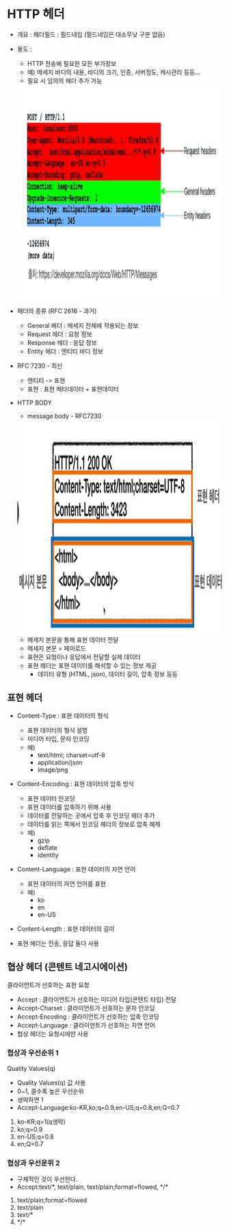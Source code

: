 # HTTP 헤더 
 - 개요 : 헤더필드 : 필드내임 (필드네임은 대소무낮 구분 없음)
 - 용도 :
   - HTTP 전송에 필요한 모든 부가정보
   - 예) 메세지 바디의 내용, 바디의 크기, 인증, 서버정도, 캐시관리 등등...
   - 필요 시 임의의 헤더 추가 가능
   
   <div align="center">
       <img src="img/header1.png" alt="이미지 설명" width="500" height="500">
     </div>
     
 - 헤더의 종류 (RFC 2616 - 과거)
   - General 헤더 : 메세지 전체에 적용되는 정보
   - Request 헤더 : 요청 정보
   - Response 헤더 : 응답 정보
   - Entity 헤더 : 엔티티 바디 정보
 
 - RFC 7230 - 최신
   - 엔티티 -> 표현
   - 표현 : 표현 메타데이터 + 표현데이터
   
 - HTTP BODY
   - message body - RFC7230  
   
    <div align="center">
          <img src="img/header2.png" alt="이미지 설명" width="500" height="500">
        </div>
        
      - 메세지 본문을 통해 표현 데이터 전달
      - 메세지 본문  = 페이로드
      - 표현은 요청이나 응답에서 전달할 실제 데이터
      - 표현 헤더는 표현 데이터를 해석할 수 있는 정보 제공
        - 데이터 유형 (HTML, json), 데이터 길이, 압축 정보 등등
      

## 표현 헤더
- Content-Type : 표현 데이터의 형식
  - 표현 데이터의 형식 설명
  - 미디어 타입, 문자 인코딩
  - 예) 
    - text/html; charset=utf-8
    - application/json
    - image/png
  
- Content-Encoding : 표현 데이터의 압축 방식
  - 표현 데이터 인코딩
  - 표현 데이터를 압축하기 위해 사용
  - 데이터를 전달하는 곳에서 압축 후 인코딩 헤더 추가
  - 데이터를 읽는 쪽에서 인코딩 헤더의 정보로 압축 해제
  - 예)
    - gzip
    - deflate
    - identity
    
- Content-Language : 표현 데이터의 자연 언어
  - 표현 데이터의 자연 언어를 표현
  - 예)
    - ko
    - en
    - en-US
    
- Content-Length : 표현 데이터의 길이
- 표현 헤더는 전송, 응답 둘다 사용 


## 협상 헤더 (콘텐트 네고시에이션)
클라이언트가 선호하는 표현 요청

- Accept : 클라이언트가 선호하는 미디어 타입(콘텐트 타입) 전달
- Accept-Charset : 클라이언트가 선호하는 문자 인코딩
- Accept-Encoding : 클라이언트가 선호하는 압축 인코딩
- Accept-Language : 클라이언트가 선호하는 자연 언어
- 협상 헤더는 요청시에만 사용

### 협상과 우선순위 1
Quality Values(q)

- Quality Values(q) 값 사용
- 0~1, 클수록 높은 우선순위
- 생략하면 1
- Accept-Language:ko-KR,ko;q=0.9,en-US;q=0.8,en;Q=0.7
 1. ko-KR;q=1(q생략)
 2. ko;q=0.9
 3. en-US;q=0.8
 4. en;Q=0.7
  
 ### 협상과 우선운위 2
 - 구체적인 것이 우선한다.
 - Accept:text/*, text/plain, text/plain;format=flowed, \*/\*
  1. text/plain;format=flowed
  2. text/plain
  3. text/*
  4. \*/\*